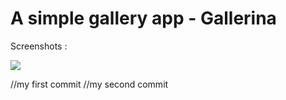 # A simple gallery app - Gallerina

Screenshots : 

 <img src="https://user-images.githubusercontent.com/20863182/34305309-8b328e66-e763-11e7-9917-814e287be7cd.png"/> 
 
//my first commit
//my second commit
